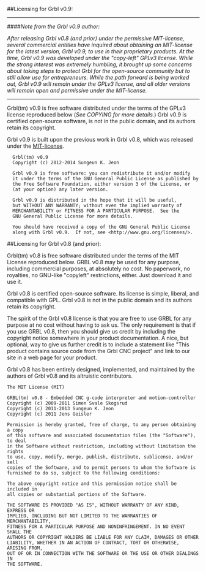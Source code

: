##Licensing for Grbl v0.9:

***
####_Note from the Grbl v0.9 author:_

_After releasing Grbl v0.8 (and prior) under the permissive MIT-license, several commercial entities have inquired about obtaining an MIT-license for the latest version, Grbl v0.9, to use in their proprietary products. At the time, Grbl v0.9 was developed under the "copy-left" GPLv3 license. While the strong interest was extremely humbling, it brought up some concerns about taking steps to protect Grbl for the open-source community but to still allow use for entrepreneurs. While the path forward is being worked out, Grbl v0.9 will remain under the GPLv3 license, and all older versions will remain open and permissive under the MIT-license._

***

Grbl(tm) v0.9 is free software distributed under the terms of the GPLv3 license reproduced below (_See COPYING for more details._) Grbl v0.9 is certified open-source software, is not in the public domain, and its authors retain its copyright. 

Grbl v0.9 is built upon the previous work in Grbl v0.8, which was released under the [MIT-license](https://github.com/grbl/grbl/wiki/Licensing#licensing-for-grbl-v08-and-prior).

```
  Grbl(tm) v0.9
  Copyright (c) 2012-2014 Sungeun K. Jeon

  Grbl v0.9 is free software: you can redistribute it and/or modify
  it under the terms of the GNU General Public License as published by
  the Free Software Foundation, either version 3 of the License, or
  (at your option) any later version.

  Grbl v0.9 is distributed in the hope that it will be useful,
  but WITHOUT ANY WARRANTY; without even the implied warranty of
  MERCHANTABILITY or FITNESS FOR A PARTICULAR PURPOSE.  See the
  GNU General Public License for more details.

  You should have received a copy of the GNU General Public License
  along with Grbl v0.9.  If not, see <http://www.gnu.org/licenses/>.
```

##Licensing for Grbl v0.8 (and prior):

Grbl(tm) v0.8 is free software distributed under the terms of the MIT License
reproduced below. GRBL v0.8 may be used for any purpose, including commercial
purposes, at absolutely no cost. No paperwork, no royalties, no GNU-like
"copyleft" restrictions, either. Just download it and use it.

Grbl v0.8 is certified open-source software. Its license is simple, liberal, and
compatible with GPL. Grbl v0.8 is not in the public domain and its authors retain 
its copyright.

The spirit of the Grbl v0.8 license is that you are free to use GRBL for any 
purpose at no cost without having to ask us. The only requirement is that if you 
use GRBL v0.8, then you should give us credit by including the copyright notice
somewhere in your product documentation. A nice, but optional, way to give us
further credit is to include a statement like "This product contains source
code from the Grbl CNC project" and link to our site in a web page for your
product.

Grbl v0.8 has been entirely designed, implemented, and maintained by the authors
of Grbl v0.8 and its altruistic contributors.

```
The MIT License (MIT)

GRBL(tm) v0.8 - Embedded CNC g-code interpreter and motion-controller
Copyright (c) 2009-2011 Simen Svale Skogsrud
Copyright (c) 2011-2013 Sungeun K. Jeon
Copyright (c) 2011 Jens Geisler

Permission is hereby granted, free of charge, to any person obtaining a copy
of this software and associated documentation files (the "Software"), to deal
in the Software without restriction, including without limitation the rights
to use, copy, modify, merge, publish, distribute, sublicense, and/or sell
copies of the Software, and to permit persons to whom the Software is
furnished to do so, subject to the following conditions:

The above copyright notice and this permission notice shall be included in
all copies or substantial portions of the Software.

THE SOFTWARE IS PROVIDED "AS IS", WITHOUT WARRANTY OF ANY KIND, EXPRESS OR
IMPLIED, INCLUDING BUT NOT LIMITED TO THE WARRANTIES OF MERCHANTABILITY,
FITNESS FOR A PARTICULAR PURPOSE AND NONINFRINGEMENT. IN NO EVENT SHALL THE
AUTHORS OR COPYRIGHT HOLDERS BE LIABLE FOR ANY CLAIM, DAMAGES OR OTHER
LIABILITY, WHETHER IN AN ACTION OF CONTRACT, TORT OR OTHERWISE, ARISING FROM,
OUT OF OR IN CONNECTION WITH THE SOFTWARE OR THE USE OR OTHER DEALINGS IN
THE SOFTWARE.
```